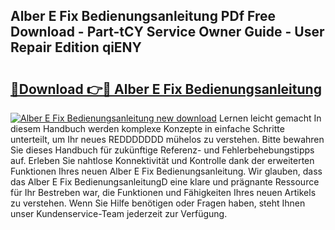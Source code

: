 ## Alber E Fix Bedienungsanleitung PDf Free Download - Part-tCY Service Owner Guide - User Repair Edition qiENY

# <h2><a href="http://df5w817.blite.top/?on=Alber+E+Fix+Bedienungsanleitung">🔗Download 👉🔴 Alber E Fix Bedienungsanleitung</a></h2>

[![Alber E Fix Bedienungsanleitung new download](https://i.imgur.com/lujVjoI.png)](http://df5w817.blite.top/?on=Alber+E+Fix+Bedienungsanleitung)
Lernen leicht gemacht In diesem Handbuch werden komplexe Konzepte in einfache Schritte unterteilt, um Ihr neues REDDDDDDD mühelos zu verstehen. Bitte bewahren Sie dieses Handbuch für zukünftige Referenz- und Fehlerbehebungstipps auf. Erleben Sie nahtlose Konnektivität und Kontrolle dank der erweiterten Funktionen Ihres neuen Alber E Fix Bedienungsanleitung. Wir glauben, dass das Alber E Fix BedienungsanleitungD eine klare und prägnante Ressource für Ihr Bestreben war, die Funktionen und Fähigkeiten Ihres neuen Artikels zu verstehen. Wenn Sie Hilfe benötigen oder Fragen haben, steht Ihnen unser Kundenservice-Team jederzeit zur Verfügung.
